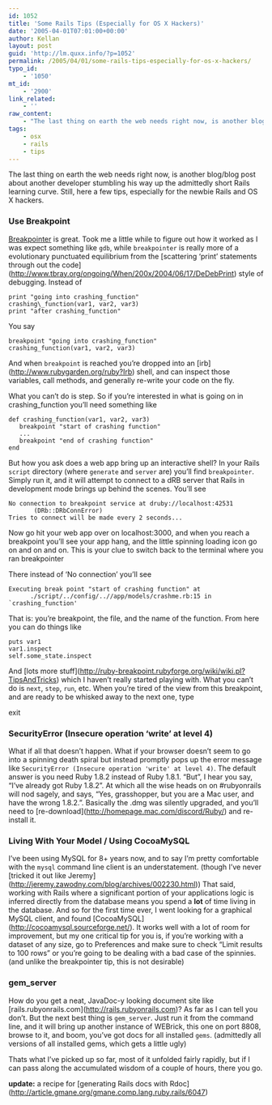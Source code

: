 ```yaml
---
id: 1052
title: 'Some Rails Tips (Especially for OS X Hackers)'
date: '2005-04-01T07:01:00+00:00'
author: Kellan
layout: post
guid: 'http://lm.quxx.info/?p=1052'
permalink: /2005/04/01/some-rails-tips-especially-for-os-x-hackers/
typo_id:
    - '1050'
mt_id:
    - '2900'
link_related:
    - ''
raw_content:
    - "The last thing on earth the web needs right now, is another blog/blog post about another developer stumbling his way up the admittedly short Rails learning curve.  Still, here a few tips, especially for the newbie Rails and OS X hackers. \n### Use Breakpoint ###\r\n\r\n<a href=\\\"http://ruby-breakpoint.rubyforge.org\\\">Breakpointer</a> is great.  Took me a little while to figure out how it worked as I was expect something like `gdb`, while `breakpointer` is really more of a evolutionary punctuated equilibrium from the [scattering \\'print\\' statements through out the code](http://www.tbray.org/ongoing/When/200x/2004/06/17/DeDebPrint) style of debugging.  Instead of\r\n\r\n    print \\\"going into crashing_function\\\"\r\n    crashing\\\\_function(var1, var2, var3)\r\n    print \\\"after crashing_function\\\"\r\n\r\nYou say\r\n\r\n    breakpoint \\\"going into crashing_function\\\"\r\n    crashing_function(var1, var2, var3)\r\n\r\nAnd when `breakpoint` is reached you\\'re dropped into an [irb](http://www.rubygarden.org/ruby?Irb) shell, and can inspect those variables, call methods, and generally re-write your code on the fly.\r\n\r\nWhat you can\\'t do is step.  So if you\\'re interested in what is going on in crashing\\\\_function you\\'ll need something like\r\n\r\n    def crashing_function(var1, var2, var3)\r\n       breakpoint \\\"start of crashing function\\\"\r\n       ...\r\n       breakpoint \\\"end of crashing function\\\"\r\n    end\r\n\r\nBut how you ask does a web app bring up an interactive shell?  In your Rails `script` directory (where `generate` and `server` are) you\\'ll find `breakpointer`.  Simply run it, and it will attempt to connect to a dRB server that Rails in development mode brings up behind the scenes.  You\\'ll see\r\n\r\n    No connection to breakpoint service at druby://localhost:42531\r\n           (DRb::DRbConnError)\r\n    Tries to connect will be made every 2 seconds...\r\n\r\nNow go hit your web app over on localhost:3000, and when you reach a breakpoint you\\'ll see your app hang, and the little spinning loading icon go on and on and on.  This is your clue to switch back to the terminal where you ran breakpointer\r\n\r\nThere instead of \\'No connection\\' you\\'ll see\r\n\r\n    Executing break point \\\"start of crashing function\\\" at \r\n          ./script/../config/..//app/models/crashme.rb:15 in `crashing_function\\'\r\n\r\nThat is: you\\'re breakpoint, the file, and the name of the function.  From here you can do things like \r\n\r\n    puts var1\r\n    var1.inspect\r\n    self.some_state.inspect\r\n\r\nAnd [lots more stuff](http://ruby-breakpoint.rubyforge.org/wiki/wiki.pl?TipsAndTricks) which I haven\\'t really started playing with.  What you can\\'t do is `next`, `step`, `run`, etc.  When you\\'re tired of the view from this breakpoint, and are ready to be whisked away to the next one, type\r\n\r\n   exit\r\n\r\n### SecurityError (Insecure operation \\'write\\' at level 4) ###\r\n\r\nWhat if all that doesn\\'t happen.  What if your browser doesn\\'t seem to go into a spinning death spiral but instead promptly pops up the error message like `SecurityError (Insecure operation \\'write\\' at level 4)`.  The default answer is you need Ruby 1.8.2 instead of Ruby 1.8.1.  \\\"But\\\", I hear you say, \\\"I\\'ve already got Ruby 1.8.2\\\".  At which all the wise heads on on #rubyonrails will nod sagely, and says, \\\"Yes, grasshopper, but you are a Mac user, and have the wrong 1.8.2.\\\".  Basically the .dmg was silently upgraded, and you\\'ll need to [re-download](http://homepage.mac.com/discord/Ruby/) and re-install it.\r\n\r\n### Living With Your Model / Using CocoaMySQL ###\r\n\r\nI\\'ve been using MySQL for 8+ years now, and to say I\\'m pretty comfortable with the `mysql` command line client is an understatement. (though I\\'ve never [tricked it out like Jeremy](http://jeremy.zawodny.com/blog/archives/002230.html))  That said, working with Rails where a significant portion of your applications logic is inferred directly from the database means you spend a **lot** of time living in the database.  And so for the first time ever, I went looking for a graphical MySQL client, and found [CocoaMySQL](http://cocoamysql.sourceforge.net/).  It works well with a lot of room for improvement, but my one critical tip for you is, if you\\'re working with a dataset of any size, go to Preferences and make sure to check \\\"Limit results to 100 rows\\\" or you\\'re going to be dealing with a bad case of the spinnies. (and unlike the breakpointer tip, this is not desirable)\r\n\r\n### gem_server ###\r\n\r\nHow do you get a neat, JavaDoc-y looking document site like [rails.rubyonrails.com](http://rails.rubyonrails.com)?  As far as I can tell you don\\'t.  But the next best thing is `gem_server`.  Just run it from the command line, and it will bring up another instance of WEBrick, this one on port 8808, browse to it, and boom, you\\'ve got docs for all installed `gems`. (admittedly all versions of all installed gems, which gets a little ugly)\r\n\r\nThats what I\\'ve picked up so far, most of it unfolded fairly rapidly, but if I can pass along the accumulated wisdom of a couple of hours, there you go.\r\n\r\n**update:** a recipe for [generating Rails docs with Rdoc](http://article.gmane.org/gmane.comp.lang.ruby.rails/6047)"
tags:
    - osx
    - rails
    - tips
---
```


The last thing on earth the web needs right now, is another blog/blog post about another developer stumbling his way up the admittedly short Rails learning curve. Still, here a few tips, especially for the newbie Rails and OS X hackers.

### Use Breakpoint

[Breakpointer](http://ruby-breakpoint.rubyforge.org) is great. Took me a little while to figure out how it worked as I was expect something like `gdb`, while `breakpointer` is really more of a evolutionary punctuated equilibrium from the \[scattering ‘print’ statements through out the code\](http://www.tbray.org/ongoing/When/200x/2004/06/17/DeDebPrint) style of debugging. Instead of

```
print "going into crashing_function"
crashing\_function(var1, var2, var3)
print "after crashing_function"

```

You say

```
breakpoint "going into crashing_function"
crashing_function(var1, var2, var3)

```

And when `breakpoint` is reached you’re dropped into an \[irb\](http://www.rubygarden.org/ruby?Irb) shell, and can inspect those variables, call methods, and generally re-write your code on the fly.

What you can’t do is step. So if you’re interested in what is going on in crashing\_function you’ll need something like

```
def crashing_function(var1, var2, var3)
   breakpoint "start of crashing function"
   ...
   breakpoint "end of crashing function"
end

```

But how you ask does a web app bring up an interactive shell? In your Rails `script` directory (where `generate` and `server` are) you’ll find `breakpointer`. Simply run it, and it will attempt to connect to a dRB server that Rails in development mode brings up behind the scenes. You’ll see

```
No connection to breakpoint service at druby://localhost:42531
       (DRb::DRbConnError)
Tries to connect will be made every 2 seconds...

```

Now go hit your web app over on localhost:3000, and when you reach a breakpoint you’ll see your app hang, and the little spinning loading icon go on and on and on. This is your clue to switch back to the terminal where you ran breakpointer

There instead of ‘No connection’ you’ll see

```
Executing break point "start of crashing function" at 
      ./script/../config/..//app/models/crashme.rb:15 in `crashing_function'

```

That is: you’re breakpoint, the file, and the name of the function. From here you can do things like

```
puts var1
var1.inspect
self.some_state.inspect

```

And \[lots more stuff\](http://ruby-breakpoint.rubyforge.org/wiki/wiki.pl?TipsAndTricks) which I haven’t really started playing with. What you can’t do is `next`, `step`, `run`, etc. When you’re tired of the view from this breakpoint, and are ready to be whisked away to the next one, type

exit

### SecurityError (Insecure operation ‘write’ at level 4)

What if all that doesn’t happen. What if your browser doesn’t seem to go into a spinning death spiral but instead promptly pops up the error message like `SecurityError (Insecure operation 'write' at level 4)`. The default answer is you need Ruby 1.8.2 instead of Ruby 1.8.1. “But”, I hear you say, “I’ve already got Ruby 1.8.2”. At which all the wise heads on on #rubyonrails will nod sagely, and says, “Yes, grasshopper, but you are a Mac user, and have the wrong 1.8.2.”. Basically the .dmg was silently upgraded, and you’ll need to \[re-download\](http://homepage.mac.com/discord/Ruby/) and re-install it.

### Living With Your Model / Using CocoaMySQL

I’ve been using MySQL for 8+ years now, and to say I’m pretty comfortable with the `mysql` command line client is an understatement. (though I’ve never \[tricked it out like Jeremy\](http://jeremy.zawodny.com/blog/archives/002230.html)) That said, working with Rails where a significant portion of your applications logic is inferred directly from the database means you spend a **lot** of time living in the database. And so for the first time ever, I went looking for a graphical MySQL client, and found \[CocoaMySQL\](http://cocoamysql.sourceforge.net/). It works well with a lot of room for improvement, but my one critical tip for you is, if you’re working with a dataset of any size, go to Preferences and make sure to check “Limit results to 100 rows” or you’re going to be dealing with a bad case of the spinnies. (and unlike the breakpointer tip, this is not desirable)

### gem\_server

How do you get a neat, JavaDoc-y looking document site like \[rails.rubyonrails.com\](http://rails.rubyonrails.com)? As far as I can tell you don’t. But the next best thing is `gem_server`. Just run it from the command line, and it will bring up another instance of WEBrick, this one on port 8808, browse to it, and boom, you’ve got docs for all installed `gems`. (admittedly all versions of all installed gems, which gets a little ugly)

Thats what I’ve picked up so far, most of it unfolded fairly rapidly, but if I can pass along the accumulated wisdom of a couple of hours, there you go.

**update:** a recipe for \[generating Rails docs with Rdoc\](http://article.gmane.org/gmane.comp.lang.ruby.rails/6047)